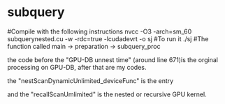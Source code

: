 # subquery
#Compile with the following instructions
nvcc -O3 -arch=sm_60 subquerynested.cu -w -rdc=true -lcudadevrt -o sj
#To run it
./sj
#The function called
main -> preparation -> subquery_proc

the code before the "GPU-DB unnest time" (around line 671)is the orginal processing on GPU-DB, after that are my codes.

the "nestScanDynamicUnlimited_deviceFunc" is the entry

and the "recallScanUmlimited" is the nested or recursive GPU kernel.